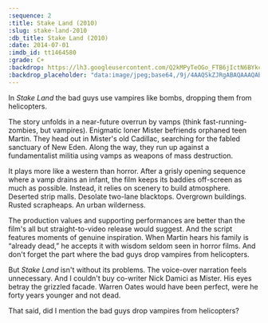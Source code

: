 ```yaml
---
:sequence: 2
:title: Stake Land (2010)
:slug: stake-land-2010
:db_title: Stake Land (2010)
:date: 2014-07-01
:imdb_id: tt1464580
:grade: C+
:backdrop: https://lh3.googleusercontent.com/Q2kMPyTeOGo_FTB6jIctN6BYkcm72p5R4OtS0FiuwHsWTaz0vxJs5Y--z-CYvqDUDD2scRSUlFjP=w1000-l75-rj
:backdrop_placeholder: "data:image/jpeg;base64,/9j/4AAQSkZJRgABAQAAAQABAAD/2wCEACgcHiMeDRwjISMtKygwPGRBPDc3PHtYXUlkkYCZlo+AjIqgtObDoKrarYqMyP/L2u71////m8H////6/+b9//gBKy0tPDU8dkFBdviljKX4+Pj47Pj47Pj47Pjs+Pj4+Pj4+Oz47Pj4+Ozs+Ozs7Ozs7Oz47Ozs+Pjs+Ozs+Pjs+P/AABEIAAsAFAMBIgACEQEDEQH/xAAWAAEBAQAAAAAAAAAAAAAAAAAEAwD/xAAiEAABBAECBwAAAAAAAAAAAAABAAIDEQRywRITISUxUpH/xAAVAQEBAAAAAAAAAAAAAAAAAAAAAf/EABQRAQAAAAAAAAAAAAAAAAAAAAD/2gAMAwEAAhEDEQA/AJHG5eEeOifYDwhgua+RrjZugkY08ksE4e6wKr6jTdJZdeyBbMdksTXtuisq457fDpWUH//Z"
---
```

In _Stake Land_ the bad guys use vampires like bombs, dropping them from helicopters.

The story unfolds in a near-future overrun by vamps (think fast-running-zombies, but vampires). Enigmatic loner Mister befriends orphaned teen Martin. They head out in Mister's old Cadillac, searching for the fabled sanctuary of New Eden. Along the way, they run up against a fundamentalist militia using vamps as weapons of mass destruction.

It plays more like a western than horror. After a grisly opening sequence where a vamp drains an infant, the film keeps its baddies off-screen as much as possible. Instead, it relies on scenery to build atmosphere. Deserted strip malls. Desolate two-lane blacktops. Overgrown buildings. Rusted scrapheaps. An urban wilderness.

The production values and supporting performances are better than the film's all but straight-to-video release would suggest. And the script features moments of genuine inspiration. When Martin hears his family is “already dead,” he accepts it with wisdom seldom seen in horror films.  And don't forget the part where the bad guys drop vampires from helicopters.

But _Stake Land_ isn't without its problems. The voice-over narration feels unnecessary. And I couldn't buy co-writer Nick Damici as Mister. His eyes betray the grizzled facade. Warren Oates would have been perfect, were he forty years younger and not dead.

That said, did I mention the bad guys drop vampires from helicopters?